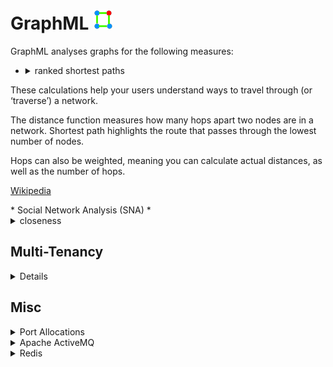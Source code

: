 # GraphML ![](Readme-Docs/GraphML.icon.png)
GraphML analyses graphs for the following measures:

* <details>
    <summary>ranked shortest paths</summary>
These calculations help your users understand ways to travel through (or ‘traverse’) a network.<p/>
The distance function measures how many hops apart two nodes are in a network. Shortest path 
highlights the route that passes through the lowest number of nodes. <p/>
Hops can also be weighted, meaning you can calculate actual distances, as well as the number of hops.<p/>

  [Wikipedia](https://en.wikipedia.org/wiki/K_shortest_path_routing)
  </details>
* Social Network Analysis (SNA)
  * <details>
      <summary>closeness</summary>
This is the measure that helps you find the nodes that are closest to the other nodes in a network,
based on their ability to reach them.<p/>
To calculate this, the algorithm finds the shortest path between each node, then assigns each node a 
score based on the sum of all the paths.<p/>
Nodes with a high closeness value have a lower distance to all other nodes. They’d be efficient broadcasters of information.</p> 

      [Wikipedia](https://en.wikipedia.org/wiki/Centrality)
    </details>
  * <details>
      <summary>betweeness</summary>
Nodes with a high betweenness centrality score are the ones that most frequently act as ‘bridges’ between other nodes. 
They form the shortest pathways of communication within the network.<p/>
Usually this would indicate important gatekeepers of information between groups.<p/>

    [Wikipedia](https://en.wikipedia.org/wiki/Betweenness_centrality) <p/>
    </details>
  * <details>
      <summary>degree</summary>
The degree centrality measure finds nodes with the highest number of links to other nodes in the network.<p/>
Nodes with a high degree centrality have the best connections to those around them – they might be influential,
or just strategically well-placed.<p/>

    [Wikipedia]( https://en.wikipedia.org/wiki/Degree_(graph_theory) ) <p/>
    </details>

## Prerequisites
<details>
</p>

1. Prerequisites:
  * host:
    * Linux
    * Windows (not tested but should work)
  * target:
    * Linux (services)
    * WebAssembly aka WASM (GUI)
  * .NET Core SDK v5.0
  * integrated development environment:
    * Visual Studio Code (Linux or Windows)
    * JetBrains Rider (Linux or Windows)
    * Visual Studio (Windows)
  * nodejs
  * git
  * Google Chrome web browser
  * database:
    * Microsoft SQL Server
    * MySQL or MariaDB
    * PostgreSQL
    * SQLite (local development only)
  * message queue:
    * [Apache ActiveMQ](http://activemq.apache.org/)
  * results store:
    * [Redis](https://redis.io/)
1. Optional
  * [Git Extensions](https://github.com/gitextensions/gitextensions) (Windows)
  * [Docker](https://docs.docker.com/docker-for-windows/install/) (Windows)
  * [SwitchStartupProject for VS 2019](https://heptapod.host/thirteen/switchstartupproject/) (Visual Studio)
  * [npm](https://www.npmjs.com/get-npm)
  * [Redis Commander](https://www.npmjs.com/package/redis-commander)
  * [DBeaver](https://dbeaver.io/)
  * [DB Browser for SQLite](https://sqlitebrowser.org/)
  * [SQLiteStudio](https://sqlitestudio.pl/)
  * Microsoft SQL Server Management Studio (Windows)
  * [ReportGenerator](https://github.com/danielpalme/ReportGenerator)
  * [python](https://www.python.org/downloads/windows/)

</details>

## Getting Started
<details>
  <summary>Building</summary>
</p>

1. clone repo
```bash
  git clone https://github.com/TrevorDArcyEvans/GraphML.git
```
1. build
```bash
  dotnet restore
  dotnet build
```
1. run tests
```bash
  dotnet test
```
1. run code coverage
```bash
  dotnet test /p:CollectCoverage=true /p:CoverletOutputFormat=opencover
```
1. generate code coverage report
``` bash
  reportgenerator -reports:**/coverage.opencover.xml -targetdir:./CodeCoverage
```

</details>

<details>
  <summary>Back End</summary>
</p>

1. run _API_
```bash
  export ASPNETCORE_ENVIRONMENT=Development
  cd GraphML.API/bin/Debug/net5.0 
  ./GraphML.API
```
1. open [Swagger UI](https://localhost:5001/swagger/index.html)
1. start _Apache ActiveMQ_
1. start _Redis_
1. run _IdentityServer4_
```bash
  export ASPNETCORE_ENVIRONMENT=Development
  cd IdentityServerAspNetIdentity/bin/Debug/net5.0
  ./IdentityServerAspNetIdentity
```
1. open [IdentityServer4 Login](https://localhost:44387/Account/Login)
1. run _Analysis Server_
```bash
  export ASPNETCORE_ENVIRONMENT=Development
  cd GraphML.API/bin/Debug/net5.0 
  ./GraphML.Analysis.Server
```
1. open [_Apache ActiveMQ_ management console](http://localhost:8161/admin)
1. start _Redis Commander_
```bash
  redis-commander --port 8080
```
1. open [_Redis Commander_ management console](http://127.0.0.1:8080)

</details>

<details>
  <summary>Front End/s</summary>

### GraphML.UI.Web
```bash
  export ASPNETCORE_ENVIRONMENT=Development
  cd GraphML.UI.Web/bin/Debug/net5.0
  ./GraphML.UI.Web
```
open https://localhost:5002/

</details>

## Environment Variables

<details>
  <summary>Backend API</summary>
</p>

| Variable | Description | Example Value |
|----------|-------------|---------------|
| ASPNETCORE_ENVIRONMENT | ASP.NET Core runtime environment | `Production`, `Development`, `Test` |
||
| API_URI       | API server URL<p/>used by GraphML.API.Server to retrieve data |
||
| DATASTORE_CONNECTION         | | SqLite |
| DATASTORE_CONNECTION_TYPE    | | SqLite |
| DATASTORE_CONNECTION_STRING  | | Data Source=&#124;DataDirectory&#124;Data/GraphML.sqlite3;Foreign Keys=True; |
||
| LOG_CONNECTION_STRING | .NET connection string for database logging |
||
| RESULT_DATASTORE | _Redis_ URL | localhost:6379 |
||
| MESSAGE_QUEUE_URL               | _Apache ActiveMQ_ URL | activemq:tcp://localhost:61616 |
| MESSAGE_QUEUE_NAME              | | GraphML |
| MESSAGE_QUEUE_POLL_INTERVAL_S   | time in seconds between checking for new analysis jobs | 5 |
| MESSAGE_QUEUE_USE_THREADS       | | False |

</details>

## Overview
<details><p/>

  ![GraphML.Overview](Readme-Docs/GraphML.Overview.png "GraphML.Overview")

</details>

## Architecture
<details><p/>

  ![GraphML.Architecture](Readme-Docs/GraphML.Architecture.png "GraphML.Architecture")

</details>

## Analysis
<details><p/>

  ![GraphML.Analysis](Readme-Docs/GraphML.Analysis.Sequence.png "GraphML.Analysis")

</details>

## Data Model
<details>
  <summary>Classes</summary>

![GraphML.Classes](Readme-Docs/GraphML.Classes.png "GraphML.Classes")

</details>

<details>
  <summary>Composition</summary>

![GraphML.Composition](Readme-Docs/GraphML.Composition.png "GraphML.Composition")

</details>

<details>
  <summary>Description</summary>

<details>
  <summary>Base</summary>
  Abstract entities which are ancestors for other GraphML entities.

  * Item
    * Ultimate ancestor of all GraphML objects.
    * Models something which can be persisted.
    * Every item ultimately belongs to an Organisation
  * OwnedItem
    * Something which has an immediate owner, other than an Organisation

</details>

<details>
  <summary>Containers</summary>
  Entities which serve as a holding place for other entities.
  
  * Organisation
    * Typically a company, organisation or other legal entity in which people work together.
      * police force
      * GCHQ
      * FBI
      * military
      * bank
    * Used to isolate information between different Organisations
    * Id and OrganisationId **must** be the same
  * RepositoryManager
    * A means to group a subset of Repository in an Organisation in some logical manner.
    * For example, repositories could be grouped at a departmental level eg 'Financial Fraud' or 'Credit Control'.
    * ItemAttributeDefinition are held at RepositoryManager level so they can be shared across Repository.
  * Repository
    * A complete collection of Node and Edge representing an area of interest.
  * Graph
    * A subset of Nodes and Edges from a Repository which have been extracted for separate analysis.
    * A Graph may be directed; in contrast to a Repository, which has no notion of direction.
  * Chart
    * A 2D pictorial representation of a subset of Nodes and Edges from a Graph.
    * Generally used to visualise analysis results.
    * Default implementation is a _Diagram_.
    * Layout algorithms can be applied to change the position of Nodes and Edges.
  * Timeline
    * A 2D pictorial representation of a subset of Nodes and Edges from a Graph.
    * Generally used to visualise temporal (time based) data.
    * Default implementation is a _gantt chart_.
    
</details>

<details>
  <summary>Graph</summary>

  * RepositoryItem
    * Something which is in a Repository, either a Node or an Edge
  * Node
    * A vertex representing something of interest.
    * A Node may be connected to zero or one other Nodes by an Edge
    * A Node may have properties associated with it via an NodeItemAttribute
  * Edge
    * A link connecting two Node.
    * An Edge may have a 'weight/s' (or other properties) associated with it via an EdgeItemAttribute
    * An Edge is not directed 'per se'; this is set on the Graph
    <p/>
  * GraphItem
    * Something which is in a Graph, either a GraphNode or a GraphEdge
  * GraphNode
    * A Node which appears in a Graph.
    * Name may be different to that of underlying Node
  * GraphEdge
    * An Edge which appears in a Graph.
    * Name may be different to that of underlying Edge
    <p/>
  * ChartItem
    * Something which is in a Chart, either a ChartNode or a ChartEdge
  * ChartNode
    * A Node which appears in a Chart.
    * Name may be different to that of underlying Node
  * ChartEdge
    * An Edge which appears in a Chart.
    * Name may be different to that of underlying Edge

</details>

<details>
  <summary>Attributes</summary>
  ItemAttributeDefinition are held at RepositoryManager level so they can be shared across Repository.

  * ItemAttributeDefinition
    * Defines shape (name and data type) of information in an ItemAttribute
  * RepositoryItemAttributeDefinition
    * Defines shape of information in a RepositoryItemAttribute
  * GraphItemAttributeDefinition
    * Defines shape of information in a GraphItemAttribute
  * NodeItemAttributeDefinition
    * Defines shape of information in a NodeItemAttribute
  * EdgeItemAttributeDefinition
    * Defines shape of information in an EdgeItemAttribute
    <p/>
  * ItemAttribute
    * Additional information attached to an Item
  * RepositoryItemAttribute
    * Additional information attached to a Repository
  * GraphItemAttribute
    * Additional information attached to a Graph
  * NodeItemAttribute
    * Additional information attached to a Node
  * EdgeItemAttribute
    * Additional information attached to an Edge
    <p/>
  * Currently supported data types:
    * string
    * bool
    * int
    * double
    * DateTime (UTC)
    * DateInterval (UTC)

</details>

<details>
  <summary>Support</summary>

  * Contact
    * A person identified by their email address.
    * The email address (Name) is used to link authentication (IdentityServer4) to Role.
  * Role
    * The function performed by a Contact in the context of GraphML.
    * There are several, predefined functions in Roles
    * A Contact may have one or more Roles
  * Roles
    * User roles within GraphML

</details>

</details>

## Authentication & Authorisation

<details>
  <summary>Roles and Users</summary>

* enable `Development` mode by setting env var:  
```bash
  export ASPNETCORE_ENVIRONMENT=Development
```
* authentication (who you are) is handled by IdentityServer
* authorisation (what you can do) is handled by GraphML, based on an _email_ claim
* security is role based, with the following predefined roles:

| Role        | Description |
|-------------|-------------|
| User        | An entity using GraphML |
| UserAdmin   | An entity managing a subset of data within GraphML, typically data belonging to a single organisation |
| Admin       | An entity managing all data within GraphML |
* the above roles are owned by _System_ organisation
* SwaggerUI is only enabled in `Development` mode
* SwaggerUI authentication will redirect to a login screen in IdentityServer
* GraphML and IdentityServer4 have some test users:

| UserName | Password     | Email                           | Roles | Notes |
|----------|--------------|---------------------------------|-------|-------|
| `alice`  | `Pass123$`   | DrKool@KoolOrganisation.org     | Admin | system wide admin |
| `bob`    | `Pass123$`   | BobSmith@email.com              | none | known to _IdentityServer4_ but not _GraphML_ |
| `carol`  | `Pass123$`   | carol@KoolOrganisation.org      | UserAdmin |
| `dave`   | `Pass123$`   | dave@KoolOrganisation.org       | User |

</details>

<details>
  <summary>How to add a new user</summary>

* add user to _GraphML_
  * `GraphML:./GraphML.Datastore.Database/Data/Import.sql`
  * import into database
* add user to _IdentityServer4_
  * `GraphML:./IdentityServerAspNetIdentity/SeedData.cs`
  * import into database
    ```bash
    ./IdentityServerAspNetIdentity.exe /seed
    ```

</details>

</details>

## Multi-Tenancy
<details>

At this stage, multi-tenancy isolation is implemented in GraphML.Logic:
* GraphML.Logic.Validators
  * does the initial call even make sense
  * only allow calls on items which caller is allowed to access
* GraphML.Logic.Filters
  * only return items relevant to the caller
  * only return items caller is allowed to see

Future work will change to a database-per-client type of isolation
which is better suited to high security environments.
This will make validators and filters redundnant as all calls are
guaranteed to come from the same organisation.  In turn, this will
make the Organisation entity redundant.

</details>

## Misc
<details>
  <summary>Port Allocations</summary>

| Service | Port | Notes |
|---------|------|-------|
| IdentityServerAspnetIdentity | 44387 |
| GraphML.API | 5001 |
| GraphML.UI.Web | 5002 |
| Apache ActiveMQ | 61616 |
| Apache ActiveMQ console | 8161 |
| Redis | 6379 |
| Redis Commander | 8080 | default port 8081
| Microsoft SQL Server | 1443 |
| MariaDB | 3306 |
| PostgreSQL | 5432 |

</details>

<details>
  <summary>Apache ActiveMQ</summary>

You can monitor ActiveMQ using the Web Console by pointing your browser at http://localhost:8161/admin .  
From ActiveMQ 5.8 onwards the web apps is secured out of the box.  
The default username and password is `admin/admin`.

There seems to be a problem accessing the Web Console from Google Chrome, so it
is recommended to use Firefox (or Microsoft Edge).

</details>

<details>
  <summary>Redis</summary>

### Redis on Windows
Recommended method is to use a _Docker_ container:
```bash
  docker pull redis
  docker run -p 6379:6379 redis
```

Alternate method is to install and run Redis on WSL:

  https://redislabs.com/blog/redis-on-windows-10/

### Redis Commander
```bash
  npm install -g redis-commander
  redis-commander --port 8080
```
open [_Redis Commander_ management console](http://127.0.0.1:8080)

</details>
